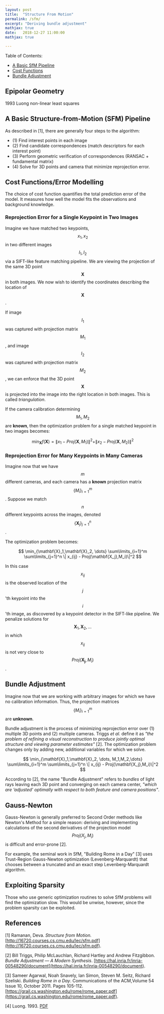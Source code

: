```yaml
---
layout: post
title:  "Structure From Motion"
permalink: /sfm/
excerpt: "Deriving bundle adjustment"
mathjax: true
date:   2018-12-27 11:00:00
mathjax: true

---
```

Table of Contents:
- [A Basic SfM Pipeline](#sfmpipeline)
- [Cost Functions](#costfunctions)
- [Bundle Adjustment](#bundleadjustment)

<a name='sfmpipeline'></a>


## Epipolar Geometry

1993 Luong non-linear least squares

## A Basic Structure-from-Motion (SFM) Pipeline

As described in [1], there are generally four steps to the algorithm:
- (1) Find interest points in each image
- (2) Find candidate correspondences (match descriptors for each interest point)
- (3) Perform geometric verification of correspondences (RANSAC + fundamental matrix)
- (4) Solve for 3D points and camera that minimize reprojection error.

<a name='costfunctions'></a>

## Cost Functions/Error Modelling

The choice of cost function quantifies the total prediction error of the model. It measures how well the model fits the observations and background knowledge.

### Reprojection Error for a Single Keypoint in Two Images

Imagine we have matched two keypoints, $$x_1,x_2$$ in two different images $$I_1,I_2$$ via a SIFT-like feature matching pipeline. We are viewing the projection of the same 3D point $$\mathbf{X}$$ in both images. We now wish to identify the coordinates describing the location of $$\mathbf{X}$$.

If image $$I_1$$ was captured with projection matrix $$M_1$$, and image $$I_2$$ was captured with projection matrix $$M_2$$, we can enforce that the 3D point $$\mathbf{X}$$ is projected into the image into the right location in both images. This is called *triangulation*.

If the camera calibration determining $$M_1,M_2$$ are **known**, then the optimization problem for a single matched keypoint in two images becomes:

$$
\min_{\mathbf{X}} f(\mathbf{X}) = \| x_1 - Proj(\mathbf{X},M_1)\|^2 + \| x_2 - Proj(\mathbf{X},M_2)\|^2 
$$

### Reprojection Error for Many Keypoints in Many Cameras

Imagine now that we have $$m$$ different cameras, and each camera has a **known** projection matrix $$\{M_i\}_{i=1}^m$$. Suppose we match $$n$$ different keypoints across the images, denoted $$\{\mathbf{X}_j\}_{j=1}^n$$.

The optimization problem becomes:

$$
\min_{\mathbf{X}_1,\mathbf{X}_2, \dots} \sum\limits_{i=1}^m \sum\limits_{j=1}^n \| x_{ij} - Proj(\mathbf{X_j},M_i)\|^2 
$$

In this case $$x_{ij}$$ is the observed location of the $$j$$'th keypoint into the $$i$$'th image, as discovered by a keypoint detector in the SIFT-like pipeline. We penalize solutions for $$\mathbf{X}_1,\mathbf{X}_2,\dots$$ in which $$x_{ij}$$ is not very close to $$Proj(\mathbf{X_j},M_i)$$.

<a name='bundleadjustment'></a>

## Bundle Adjustment

Imagine now that we are working with arbitrary images for which we have no calibration information. Thus, the projection matrices $$\{M_i\}_{i=1}^m$$ are **unknown**.

Bundle adjustment is the process of minimizing reprojection error over (1) multiple 3D points and (2) multiple cameras. Triggs *et al.* define it as *"the problem of refining a visual reconstruction to produce jointly optimal structure and viewing parameter estimates"* [2]. The optimization problem changes only by adding new, additional variables for which we solve.

$$
\min_{\mathbf{X}_1,\mathbf{X}_2, \dots, M_1,M_2,\dots} \sum\limits_{i=1}^m \sum\limits_{j=1}^n \| x_{ij} - Proj(\mathbf{X_j},M_i)\|^2 
$$

According to [2], the name "Bundle Adjustment" refers to *bundles* of light rays leaving each 3D point and converging on each camera center, *"which are ‘adjusted’ optimally with respect to both feature and camera positions"*.

## Gauss-Newton

Gauss-Newton is generally preferred to Second Order methods like Newton's Method for a simple reason: deriving and implementing calculations of the second derivatives of the projection model $$Proj(X_j,M_i)$$ is difficult and error-prone [2].

For example, the seminal work in SfM, "Building Rome in a Day" [3] uses Trust-Region Gauss-Newton optimization (Levenberg-Marquardt) that chooses between a truncated and an exact step Levenberg-Marquardt algorithm.

<!-- ## Network Graph  shows which features are seen in which images, -->

## Exploiting Sparsity

Those who use generic optimization routines to solve SfM problems will find the optimization slow. This would be unwise, however, since the problem sparsity can be exploited.


## References
[1] Ramanan, Deva. *Structure from Motion.* [http://16720.courses.cs.cmu.edu/lec/sfm.pdf](http://16720.courses.cs.cmu.edu/lec/sfm.pdf).

[2] Bill Triggs, Philip McLauchlan, Richard Hartley and Andrew Fitzgibbon. *Bundle Adjustment — A Modern Synthesis*. [https://hal.inria.fr/inria-00548290/document](https://hal.inria.fr/inria-00548290/document).

[3] Sameer Agarwal, Noah Snavely, Ian Simon, Steven M. Seitz, Richard Szeliski. *Building Rome in a Day*. Communications of the ACM,Volume 54 Issue 10, October 2011. Pages 105-112. [https://grail.cs.washington.edu/rome/rome_paper.pdf](https://grail.cs.washington.edu/rome/rome_paper.pdf).

[4] Luong. 1993. [PDF](https://hal.inria.fr/file/index/docid/74777/filename/RR-1894.pdf) 


